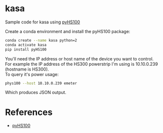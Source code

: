 # kasa
Sample code for kasa using [pyHS100](https://github.com/GadgetReactor/pyHS100)

Create a conda environment and install the pyHS100 package:
```bash
conda create --name kasa python=2
conda activate kasa
pip install pyHS100
```

You'll need the IP address or host name of the device you want to control.  
For example the IP address of the HS300 powerstrip I'm using is 10.10.0.239 (hostname is HS300).  
To query it's power usage:
```bash
phys100 --host 10.10.0.239 emeter
```
Which produces JSON output.

# References
 * [pyHS100](https://github.com/GadgetReactor/pyHS100)
